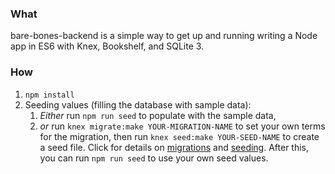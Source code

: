 ### What
bare-bones-backend is a simple way to get up and running writing a Node app in ES6 with Knex, Bookshelf, and SQLite 3.

### How
1. `npm install`
1. Seeding values (filling the database with sample data):
    1. *Either* run `npm run seed` to populate with the sample data,
    1. *or* run `knex migrate:make YOUR-MIGRATION-NAME` to set your own terms for the migration, then run `knex seed:make YOUR-SEED-NAME` to create a seed file. Click for details on [migrations](http://knexjs.org/#Schema) and [seeding](http://knexjs.org/#Seeds-CLI). After this, you can run `npm run seed` to use your own seed values.
